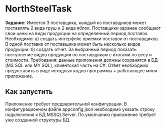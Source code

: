 # NorthSteelTask
**Задание:**
Имеется 3 поставщика, каждый из поставщиков может поставлять 2 вида груш и 2
вида яблок. Поставщики заранее сообщают свои цены на виды продукции на
определенный период поставок.
Необходимо: а) создать интерфейс приемки поставок от поставщиков. В одной
поставке от поставщика может быть несколько видов продукции.
б) создать отчет. За выбранный период показать поступление видов продукции по
поставщикам с итогами по весу и стоимости.
Требования: данные приложения должны сохранятся в БД (MS SQL или MY SQL),
клиентская часть на C#.
Ответ необходимо предоставить в виде исходных кодов программы +
работающее мини приложение.

Как запустить
---

Приложение требует предварительной конфигурации. В конфигурационном файле appconfig.json необходимо указать строку подключения к БД MSSQLServer. По умолчанию приложение требует уже созданной структуры БД. 

